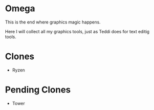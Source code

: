 
# Omega

This is the end where graphics magic happens.

Here I will collect all my graphics tools, just as Teddi does for text editig tools.

# Clones

- Ryzen

# Pending Clones

- Tower

